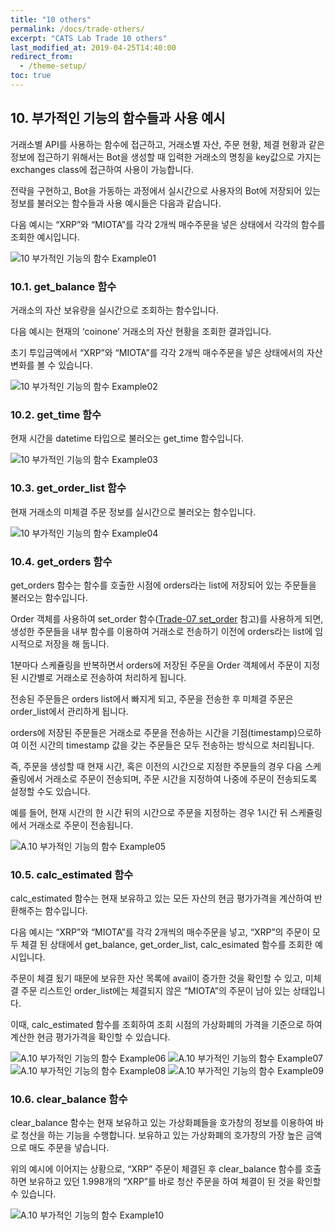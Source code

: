 ```yaml
---
title: "10 others"
permalink: /docs/trade-others/
excerpt: "CATS Lab Trade 10 others"
last_modified_at: 2019-04-25T14:40:00
redirect_from:
  - /theme-setup/
toc: true
---
```


## 10. 부가적인 기능의 함수들과 사용 예시

거래소별 API를 사용하는 함수에 접근하고, 거래소별 자산, 주문 현황, 체결 현황과 같은 정보에 접근하기 위해서는 Bot을 생성할 때 입력한 거래소의 명칭을 key값으로 가지는 exchanges class에 접근하여 사용이 가능합니다. 
 
전략을 구현하고, Bot을 가동하는 과정에서 실시간으로 사용자의 Bot에 저장되어 있는 정보를 불러오는 함수들과 사용 예시들은 다음과 같습니다.

다음 예시는 “XRP”와 “MIOTA”를 각각 2개씩 매수주문을 넣은 상태에서 각각의 함수를 조회한 예시입니다.

![10 부가적인 기능의 함수 Example01](https://user-images.githubusercontent.com/47657715/56653584-e7cd6200-66c8-11e9-9720-51ab28b73441.png)


### 10.1. get_balance 함수  
거래소의 자산 보유량을 실시간으로 조회하는 함수입니다. 

다음 예시는 현재의 ‘coinone’ 거래소의 자산 현황을 조회한 결과입니다. 

초기 투입금액에서 “XRP”와 “MIOTA”를 각각 2개씩 매수주문을 넣은 상태에서의 자산 변화를 볼 수 있습니다.

![10 부가적인 기능의 함수 Example02](https://user-images.githubusercontent.com/47657715/56653585-e7cd6200-66c8-11e9-8724-83e783b0e16f.png)


### 10.2. get_time 함수  
현재 시간을 datetime 타입으로 불러오는 get_time 함수입니다.

![10 부가적인 기능의 함수 Example03](https://user-images.githubusercontent.com/47657715/56653586-e865f880-66c8-11e9-9564-d33627c08d5e.png)


### 10.3. get_order_list 함수  
현재 거래소의 미체결 주문 정보를 실시간으로 불러오는 함수입니다.

![10 부가적인 기능의 함수 Example04](https://user-images.githubusercontent.com/47657715/56653587-e865f880-66c8-11e9-806f-d057a32f51ed.png)


### 10.4. get_orders 함수  
get_orders 함수는 함수를 호출한 시점에 orders라는 list에 저장되어 있는 주문들을 불러오는 함수입니다. 

Order 객체를 사용하여 set_order 함수([Trade-07 set_order](/catslab_docs/docs/trade-set_order/) 참고)를 사용하게 되면, 생성한 주문들을 내부 함수를 이용하여 거래소로 전송하기 이전에 orders라는 list에 임시적으로 저장을 해 둡니다. 

1분마다 스케쥴링을 반복하면서 orders에 저장된 주문을 Order 객체에서 주문이 지정된 시간별로 거래소로 전송하여 처리하게 됩니다. 

전송된 주문들은 orders list에서 빠지게 되고, 주문을 전송한 후 미체결 주문은 order_list에서 관리하게 됩니다.


orders에 저장된 주문들은 거래소로 주문을 전송하는 시간을 기점(timestamp)으로하여 이전 시간의 timestamp 값을 갖는 주문들은 모두 전송하는 방식으로 처리됩니다. 

즉, 주문을 생성할 때 현재 시간, 혹은 이전의 시간으로 지정한 주문들의 경우 다음 스케쥴링에서 거래소로 주문이 전송되며, 주문 시간을 지정하여 나중에 주문이 전송되도록 설정할 수도 있습니다. 


예를 들어, 현재 시간의 한 시간 뒤의 시간으로 주문을 지정하는 경우 1시간 뒤 스케쥴링에서 거래소로 주문이 전송됩니다. 


![A.10 부가적인 기능의 함수 Example05](https://user-images.githubusercontent.com/47657715/56653588-e8fe8f00-66c8-11e9-8d1b-760c9d4b932a.png)


### 10.5. calc_estimated 함수  
calc_estimated 함수는 현재 보유하고 있는 모든 자산의 현금 평가가격을 계산하여 반환해주는 함수입니다.

다음 예시는 “XRP”와 “MIOTA”를 각각 2개씩의 매수주문을 넣고, “XRP”의 주문이 모두 체결 된 상태에서 get_balance, get_order_list, calc_esimated 함수를 조회한 예시입니다. 

주문이 체결 됬기 때문에 보유한 자산 목록에 avail이 증가한 것을 확인할 수 있고, 미체결 주문 리스트인 order_list에는 체결되지 않은 “MIOTA”의 주문이 남아 있는 상태입니다. 

이때, calc_estimated 함수를 조회하여 조회 시점의 가상화폐의 가격을 기준으로 하여 계산한 현금 평가가격을 확인할 수 있습니다. 

![A.10 부가적인 기능의 함수 Example06](https://user-images.githubusercontent.com/47657715/56653590-e8fe8f00-66c8-11e9-9ba9-98c299b9b51f.png)
![A.10 부가적인 기능의 함수 Example07](https://user-images.githubusercontent.com/47657715/56653592-e9972580-66c8-11e9-9574-9211f521603f.png)
![A.10 부가적인 기능의 함수 Example08](https://user-images.githubusercontent.com/47657715/56653593-e9972580-66c8-11e9-981f-0843b4f02ec2.png)
![A.10 부가적인 기능의 함수 Example09](https://user-images.githubusercontent.com/47657715/56653595-ea2fbc00-66c8-11e9-8542-fd64ba97ee43.png)


### 10.6. clear_balance 함수  
clear_balance 함수는 현재 보유하고 있는 가상화폐들을 호가창의 정보를 이용하여 바로 청산을 하는 기능을 수행합니다. 보유하고 있는 가상화폐의 호가창의 가장 높은 금액으로 매도 주문을 넣습니다.

위의 예시에 이어지는 상황으로, “XRP” 주문이 체결된 후 clear_balance 함수를 호출하면 보유하고 있던 1.998개의 “XRP”를 바로 청산 주문을 하여 체결이 된 것을 확인할 수 있습니다.  

![A.10 부가적인 기능의 함수 Example10](https://user-images.githubusercontent.com/47657715/56653597-ea2fbc00-66c8-11e9-9a0c-be46aaf322a4.png)

